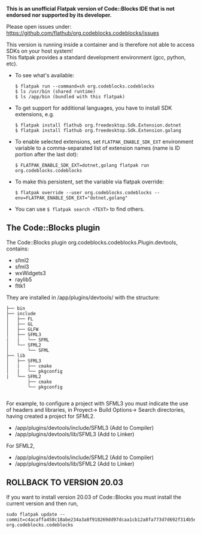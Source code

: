 
**This is an unofficial Flatpak version of Code::Blocks IDE that is not endorsed nor supported by its developer.**

Please open issues under: https://github.com/flathub/org.codeblocks.codeblocks/issues

This version is running inside a container and is therefore not able to access SDKs on your host system!  
This flatpak provides a standard development environment (gcc, python, etc).

* To see what's available:
  ```
  $ flatpak run --command=sh org.codeblocks.codeblocks
  $ ls /usr/bin (shared runtime)
  $ ls /app/bin (bundled with this flatpak)
  ```
* To get support for additional languages, you have to install SDK extensions, e.g.
  ```
  $ flatpak install flathub org.freedesktop.Sdk.Extension.dotnet
  $ flatpak install flathub org.freedesktop.Sdk.Extension.golang
  ```
* To enable selected extensions, set `FLATPAK_ENABLE_SDK_EXT` environment variable to a comma-separated list of
  extension names (name is ID portion after the last dot):
  ```
  $ FLATPAK_ENABLE_SDK_EXT=dotnet,golang flatpak run org.codeblocks.codeblocks
  ```
* To make this persistent, set the variable via flatpak override:
  ```
  $ flatpak override --user org.codeblocks.codeblocks --env=FLATPAK_ENABLE_SDK_EXT="dotnet,golang"
  ```
* You can use `$ flatpak search <TEXT>` to find others.

The Code::Blocks plugin
--
The Code::Blocks plugin org.codeblocks.codeblocks.Plugin.devtools, contains:
- sfml2
- sfml3
- wxWidgets3
- raylib5
- fltk1

They are installed in /app/plugins/devtools/ with the structure:
```
├── bin
├── include
│   ├── FL
│   ├── GL
│   ├── GLFW
│   ├── SFML3
|   |   └── SFML
│   └── SFML2
│       └── SFML
├── lib
│   ├── SFML3
│   |   ├── cmake
│   |   └── pkgconfig
|   └── SFML2
        ├── cmake
        └── pkgconfig


```
For example, to configure a project with SFML3 you must indicate the use of headers and libraries,
in Proyect-> Build Options-> Search directories, having created a project for SFML2.
* /app/plugins/devtools/include/SFML3 (Add to Compiler)
* /app/plugins/devtools/lib/SFML3 (Add to Linker)

For SFML2,
* /app/plugins/devtools/include/SFML2 (Add to Compiler)
* /app/plugins/devtools/lib/SFML2 (Add to Linker)

ROLLBACK TO VERSION 20.03
--
If you want to install version 20.03 of Code::Blocks you must install the current version and then run,
```
sudo flatpak update --commit=c4acaffa458c18abe234a3a8f918269dd97dcaa1cb12a8fa773d7d692f314b5e org.codeblocks.codeblocks
```

